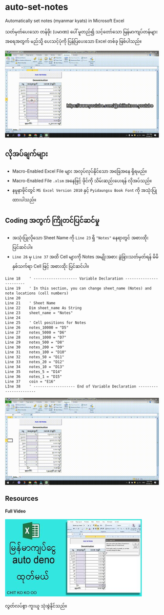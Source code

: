 # auto-set-notes
Automatically set notes (myanmar kyats) in  Microsoft Excel

သတ်မှတ်ပေးသော တန်ဖိုး (ပမာဏ) ပေါ် မူတည်၍ သင့်တော်သော မြန်မာကျပ်တန်များ အရေအတွက်  မည်သို့ ပေးသင့်ပုံကို ပြန်ပြပေးသော Excel တစ်ခု ဖြစ်ပါသည်။

<img src="https://github.com/chitkokooo/auto-set-notes/blob/main/demo.gif" alt="excel auto set note demo">

## လိုအပ်ချက်များ
- Macro-Enabled Excel File များ အလုပ်လုပ်နိုင်သော အခြေအနေ ရှိရမည်။
- Macro-Enabled File `.xlsm` အနေဖြင့် ဖိုင်ကို သိမ်းဆည်းပေးရန် လိုအပ်သည်။
- နမူနာဖိုင်တွင် `MS Excel Version 2010` နှင့် `Pyidaungsu Book Font` ကို အသုံးပြုထားပါသည်။

##  Coding အတွက် ကြိုတင်ပြင်ဆင်မှု
- အသုံးပြုလိုသော Sheet Name ကို `Line 23` ရှိ `"Notes"` နေရာတွင် အစားထိုး ပြင်ဆင်ပါ။
- `Line 26` မှ `Line 37` အထိ Cell များကို Notes အမျိုးအစား ခွဲခြားသတ်မှတ်ရန် မိမိနှစ်သက်ရာ Cell ဖြင့် အစားထိုး ပြင်ဆင်ပါ။
```
Line 18    ' -------------------- Variable Declaration ------------------------
Line 19    ' In this section, you can change sheet_name (Notes) and note locations (cell numbers)
Line 20    
Line 21    ' Sheet Name
Line 22    Dim sheet_name As String
Line 23    sheet_name = "Notes"
Line 24    
Line 25    ' Cell positions for Notes
Line 26    notes_10000 = "D5"
Line 27    notes_5000 = "D6"
Line 28    notes_1000 = "D7"
Line 29    notes_500 = "D8"
Line 30    notes_200 = "D9"
Line 31    notes_100 = "D10"
Line 32    notes_50 = "D11"
Line 33    notes_20 = "D12"
Line 34    notes_10 = "D13"
Line 35    notes_5 = "D14"
Line 36    notes_1 = "D15"
Line 37    coin = "E16"
LIne 38    ' ------------------- End of Variable Declaration -----------------------
```
<img src="https://github.com/chitkokooo/auto-set-notes/blob/main/settings.gif" alt="excel auto set note settings">

## Resources
#### Full Video
[![Watch the video](https://raw.githubusercontent.com/chitkokooo/auto-set-notes/main/auto-deno-full-thumbnail.jpg)](https://www.youtube.com/watch?v=l4flhWzWTUo)

လွတ်လပ်စွာ ကူးယူ သုံးစွဲနိုင်သည်။
